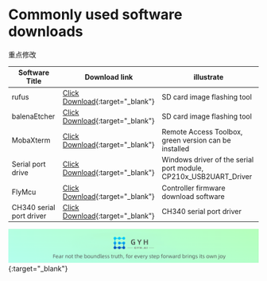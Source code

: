 # **Commonly used software downloads**
重点修改


| Software Title    | Download link                                                     | illustrate                                           |
| ------------ | ------------------------------------------------------------ | ---------------------------------------------- |
| rufus        | [Click Download](https://github.com/pbatard/rufus/releases/download/v3.20/rufus-3.20p.exe){:target="_blank"} | SD card image flashing tool                               |
| balenaEtcher | [Click Download](https://www.balena.io/etcher/){:target="_blank"}  | SD card image flashing tool                               |
| MobaXterm    | [Click Download](https://mobaxterm.mobatek.net/download-home-edition.html){:target="_blank"} | Remote Access Toolbox, green version can be installed                                 |
| Serial port drive     | [Click Download](https://www.silabs.com/developer-tools/usb-to-uart-bridge-vcp-drivers?tab=downloads){:target="_blank"} | Windows driver of the serial port module, CP210x_USB2UART_Driver |
| FlyMcu       | [Click Download](http://www.mcuisp.com/software/FlyMcu.rar){:target="_blank"} | Controller firmware download software       
| CH340 serial port driver	       | [Click Download](https://www.wch-ic.com/downloads/CH341SER_EXE.html){:target="_blank"} | CH340 serial port driver	 |




[![图片1](../../assets/img/footer_en.png)](https://www.guyuehome.com/){:target="_blank"}

